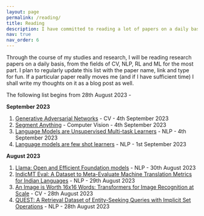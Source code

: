 ```yaml
---
layout: page
permalink: /reading/
title: Reading
description: I have committed to reading a lot of papers on a daily basis. I shall be maintaining a timestamped list here.
nav: true
nav_order: 6
---
```


Through the course of my studies and research, I will be reading research papers on a daily basis, from the fields of CV, NLP, RL and ML for the most part. I plan to regularly update this list with the paper name, link and type for fun. If a particular paper really moves me (and if I have sufficient time) I shall write my thoughts on it as a blog post as well. 

The following list begins from 28th August 2023 - 

**September 2023**

1. [Generative Adversarial Networks](https://arxiv.org/abs/1406.2661) - CV - 4th September 2023
2. [Segment Anything](https://arxiv.org/abs/2304.02643) - Computer Vision - 4th September 2023
3. [Language Models are Unsupervised Multi-task Learners](https://d4mucfpksywv.cloudfront.net/better-language-models/language_models_are_unsupervised_multitask_learners.pdf) - NLP - 4th September 2023
4. [Language models are few shot learners](https://arxiv.org/abs/2005.14165) - NLP - 1st September 2023


**August 2023**

1. [Llama: Open and Efficient Foundation models](https://arxiv.org/abs/2302.13971) - NLP - 30th August 2023
2. [IndicMT Eval: A Dataset to Meta-Evaluate Machine Translation Metrics for Indian Languages](https://aclanthology.org/2023.acl-long.795/) - NLP - 29th August 2023
3. [An Image is Worth 16x16 Words: Transformers for Image Recognition at Scale](https://arxiv.org/abs/2010.11929) - CV - 28th August 2023
4. [QUEST: A Retrieval Dataset of Entity-Seeking Queries with Implicit Set Operations](https://aclanthology.org/2023.acl-long.784/) - NLP - 28th August 2023



